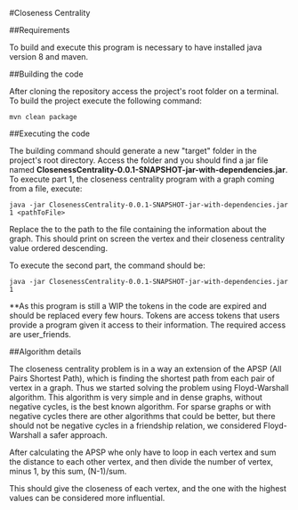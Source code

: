 #Closeness Centrality

##Requirements

To build and execute this program is necessary to have installed java version 8 and maven.

##Building the code

After cloning the repository access the project's root folder on a terminal. To build the project execute the following command:

```
mvn clean package
```

##Executing the code

The building command should generate a new "target" folder in the project's root directory. Access the folder and you should find a jar file named **ClosenessCentrality-0.0.1-SNAPSHOT-jar-with-dependencies.jar**.
To execute part 1, the closeness centrality program with a graph coming from a file, execute:

```
java -jar ClosenessCentrality-0.0.1-SNAPSHOT-jar-with-dependencies.jar 1 <pathToFile>
```

Replace the <pathToFile> to the path to the file containing the information about the graph. 
This should print on screen the vertex and their closeness centrality value ordered descending.

To execute the second part, the command should be:

```
java -jar ClosenessCentrality-0.0.1-SNAPSHOT-jar-with-dependencies.jar 1
```

**As this program is still a WIP the tokens in the code are expired and should be replaced every few hours. Tokens are access tokens that users provide a program given it access to their information. The required access are user_friends.

##Algorithm details

The closeness centrality problem is in a way an extension of the APSP (All Pairs Shortest Path), which is finding the shortest path from each pair of vertex in a graph. Thus we started solving the problem using Floyd-Warshall algorithm. This algorithm is very simple and in dense graphs, without negative cycles, is the best known algorithm. For sparse graphs or with negative cycles there are other algorithms that could be better, but there should not be negative cycles in a friendship relation, we considered Floyd-Warshall a safer approach.

After calculating the APSP whe only have to loop in each vertex and sum the distance to each other vertex, and then divide the number of vertex, minus 1, by this sum, (N-1)/sum.

This should give the closeness of each vertex, and the one with the highest values can be considered more influential.
